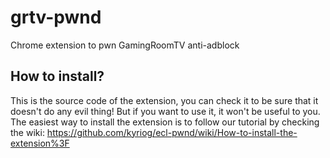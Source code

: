 grtv-pwnd
========

Chrome extension to pwn GamingRoomTV anti-adblock

How to install?
---------------

This is the source code of the extension, you can check it to be sure that it doesn't do any evil thing!
But if you want to use it, it won't be useful to you.
The easiest way to install the extension is to follow our tutorial by checking the wiki:
https://github.com/kyriog/ecl-pwnd/wiki/How-to-install-the-extension%3F
